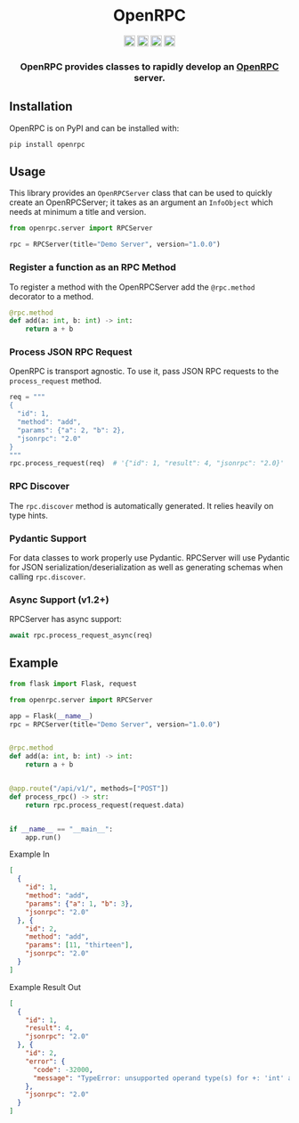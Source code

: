 <div align=center>
  <h1>OpenRPC</h1>
  <img src="https://img.shields.io/badge/License-AGPL%20v3-blue.svg"
   height="20"
   alt="License: AGPL v3">
  <img src="https://img.shields.io/badge/code%20style-black-000000.svg"
   height="20"
   alt="Code style: black">
  <img src="https://img.shields.io/pypi/v/openrpc.svg"
   height="20"
   alt="PyPI version">
  <a href="https://gitlab.com/mburkard/openrpc/-/blob/main/CONTRIBUTING.md">
    <img src="https://img.shields.io/static/v1.svg?label=Contributions&message=Welcome&color=2267a0"
     height="20"
     alt="Contributions Welcome">
  </a>
  <h3>OpenRPC provides classes to rapidly develop an
  <a href="https://open-rpc.org">OpenRPC</a> server.</h3>
</div>

## Installation

OpenRPC is on PyPI and can be installed with:

```shell
pip install openrpc
```

## Usage

This library provides an `OpenRPCServer` class that can be used to
quickly create an OpenRPCServer; it takes as an argument an `InfoObject`
which needs at minimum a title and version.

```python
from openrpc.server import RPCServer

rpc = RPCServer(title="Demo Server", version="1.0.0")
```

### Register a function as an RPC Method

To register a method with the OpenRPCServer add the `@rpc.method`
decorator to a method.

```python
@rpc.method
def add(a: int, b: int) -> int:
    return a + b
```

### Process JSON RPC Request

OpenRPC is transport agnostic. To use it, pass JSON RPC requests to the
`process_request` method.

```python
req = """
{
  "id": 1,
  "method": "add",
  "params": {"a": 2, "b": 2},
  "jsonrpc": "2.0"
}
"""
rpc.process_request(req)  # '{"id": 1, "result": 4, "jsonrpc": "2.0}'
```

### RPC Discover

The `rpc.discover` method is automatically generated. It relies heavily
on type hints.

### Pydantic Support

For data classes to work properly use Pydantic.
RPCServer will use Pydantic for JSON serialization/deserialization as
well as generating schemas when calling `rpc.discover`.

### Async Support (v1.2+)

RPCServer has async support:

```python
await rpc.process_request_async(req)
```

## Example

```python
from flask import Flask, request

from openrpc.server import RPCServer

app = Flask(__name__)
rpc = RPCServer(title="Demo Server", version="1.0.0")


@rpc.method
def add(a: int, b: int) -> int:
    return a + b


@app.route("/api/v1/", methods=["POST"])
def process_rpc() -> str:
    return rpc.process_request(request.data)


if __name__ == "__main__":
    app.run()
```

Example In

```json
[
  {
    "id": 1,
    "method": "add",
    "params": {"a": 1, "b": 3},
    "jsonrpc": "2.0"
  }, {
    "id": 2,
    "method": "add",
    "params": [11, "thirteen"],
    "jsonrpc": "2.0"
  }
]
```

Example Result Out

```json
[
  {
    "id": 1,
    "result": 4,
    "jsonrpc": "2.0"
  }, {
    "id": 2,
    "error": {
      "code": -32000,
      "message": "TypeError: unsupported operand type(s) for +: 'int' and 'str'"
    },
    "jsonrpc": "2.0"
  }
]
```
